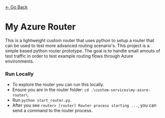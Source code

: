 [<- Go Back](../.custom-services.md)

# My Azure Router 
This is a lightweight custom router that uses python to setup a router that can be used to test more advanced routing scenario's. This project is a simple based python router prototype. The goal is to handle small amouts of test traffic in order to test example routing flows through Azure environments.

### Run Locally 
- To explore the router you can run this locally. 
- Ensure you are in the router folder: `cd .\custom-services\my-azure-router\`.
- Run `python start_router.py`.
- After you see `router> [router] Router process starting ...`, you can send a command to the router process. 